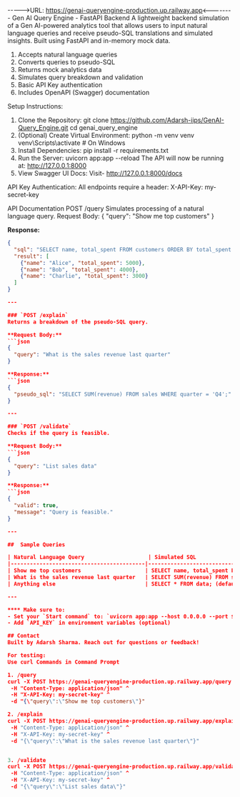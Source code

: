 ----->URL: https://genai-queryengine-production.up.railway.app<--------
Gen AI Query Engine - FastAPI Backend
A lightweight backend simulation of a Gen AI-powered analytics tool that allows users to input natural language queries and receive pseudo-SQL translations and simulated insights. Built using FastAPI and in-memory mock data. 
1. Accepts natural language queries
2. Converts queries to pseudo-SQL
3. Returns mock analytics data
4. Simulates query breakdown and validation
5. Basic API Key authentication
6. Includes OpenAPI (Swagger) documentation
   
Setup Instructions:
1. Clone the Repository:
git clone https://github.com/Adarsh-iips/GenAI-Query_Engine.git
cd genai_query_engine
2. (Optional) Create Virtual Environment:
python -m venv venv
venv\Scripts\activate  # On Windows
3. Install Dependencies:
pip install -r requirements.txt
4. Run the Server:
uvicorn app:app --reload
The API will now be running at:
http://127.0.0.1:8000
5. View Swagger UI Docs:
Visit-
http://127.0.0.1:8000/docs

API Key Authentication:
All endpoints require a header: X-API-Key: my-secret-key

API Documentation
POST /query
Simulates processing of a natural language query.
Request Body:
{
  "query": "Show me top customers"
}

**Response:**
```json
{
  "sql": "SELECT name, total_spent FROM customers ORDER BY total_spent DESC LIMIT 10;",
  "result": [
    {"name": "Alice", "total_spent": 5000},
    {"name": "Bob", "total_spent": 4000},
    {"name": "Charlie", "total_spent": 3000}
  ]
}

---

### `POST /explain`
Returns a breakdown of the pseudo-SQL query.

**Request Body:**
```json
{
  "query": "What is the sales revenue last quarter"
}

**Response:**
```json
{
  "pseudo_sql": "SELECT SUM(revenue) FROM sales WHERE quarter = 'Q4';"
}

---

### `POST /validate`
Checks if the query is feasible.

**Request Body:**
```json
{
  "query": "List sales data"
}

**Response:**
```json
{
  "valid": true,
  "message": "Query is feasible."
}

---

##  Sample Queries

| Natural Language Query                    | Simulated SQL                                                                 |
|------------------------------------------|-------------------------------------------------------------------------------|
| Show me top customers                    | SELECT name, total_spent FROM customers ORDER BY total_spent DESC LIMIT 10;  |
| What is the sales revenue last quarter   | SELECT SUM(revenue) FROM sales WHERE quarter = 'Q4';                         |
| Anything else                            | SELECT * FROM data; (default fallback)                                       |

---

**** Make sure to:
- Set your `Start command` to: `uvicorn app:app --host 0.0.0.0 --port $PORT`
- Add `API_KEY` in environment variables (optional)

## Contact
Built by Adarsh Sharma. Reach out for questions or feedback!

For testing:
Use curl Commands in Command Prompt

1. /query
curl -X POST https://genai-queryengine-production.up.railway.app/query ^
 -H "Content-Type: application/json" ^
 -H "X-API-Key: my-secret-key" ^
 -d "{\"query\":\"Show me top customers\"}"

2. /explain
curl -X POST https://genai-queryengine-production.up.railway.app/explain ^
 -H "Content-Type: application/json" ^
 -H "X-API-Key: my-secret-key" ^
 -d "{\"query\":\"What is the sales revenue last quarter\"}"


3. /validate
curl -X POST https://genai-queryengine-production.up.railway.app/validate ^
 -H "Content-Type: application/json" ^
 -H "X-API-Key: my-secret-key" ^
 -d "{\"query\":\"List sales data\"}"
